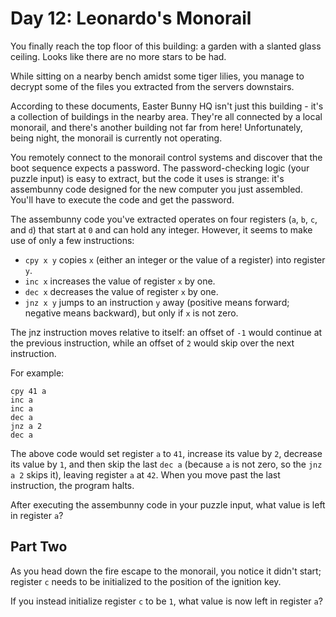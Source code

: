 # Day 12: Leonardo's Monorail

You finally reach the top floor of this building: a garden with a slanted glass ceiling. Looks like there are no more stars to be had.

While sitting on a nearby bench amidst some tiger lilies, you manage to decrypt some of the files you extracted from the servers downstairs.

According to these documents, Easter Bunny HQ isn't just this building - it's a collection of buildings in the nearby area. They're all connected by a local monorail, and there's another building not far from here! Unfortunately, being night, the monorail is currently not operating.

You remotely connect to the monorail control systems and discover that the boot sequence expects a password. The password-checking logic (your puzzle input) is easy to extract, but the code it uses is strange: it's assembunny code designed for the new computer you just assembled. You'll have to execute the code and get the password.

The assembunny code you've extracted operates on four registers (`a`, `b`, `c`, and `d`) that start at `0` and can hold any integer. However, it seems to make use of only a few instructions:

  - `cpy x y` copies `x` (either an integer or the value of a register) into register `y`.
  - `inc x` increases the value of register `x` by one.
  - `dec x` decreases the value of register `x` by one.
  - `jnz x y` jumps to an instruction `y` away (positive means forward; negative means backward), but only if `x` is not zero.

The jnz instruction moves relative to itself: an offset of `-1` would continue at the previous instruction, while an offset of `2` would skip over the next instruction.

For example:

```
cpy 41 a
inc a
inc a
dec a
jnz a 2
dec a
```

The above code would set register `a` to `41`, increase its value by `2`, decrease its value by `1`, and then skip the last `dec a` (because `a` is not zero, so the `jnz a 2` skips it), leaving register `a` at `42`. When you move past the last instruction, the program halts.

After executing the assembunny code in your puzzle input, what value is left in register `a`?

## Part Two

As you head down the fire escape to the monorail, you notice it didn't start; register `c` needs to be initialized to the position of the ignition key.

If you instead initialize register `c` to be `1`, what value is now left in register `a`?